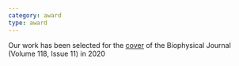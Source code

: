 ```yaml
---
category: award
type: award
---
```


Our work has been selected for the <a href="https://www.sciencedirect.com/journal/biophysical-journal/vol/118/issue/11" target="_blank" class="text-success">cover</a> of the Biophysical Journal (Volume 118, Issue 11) in 2020




